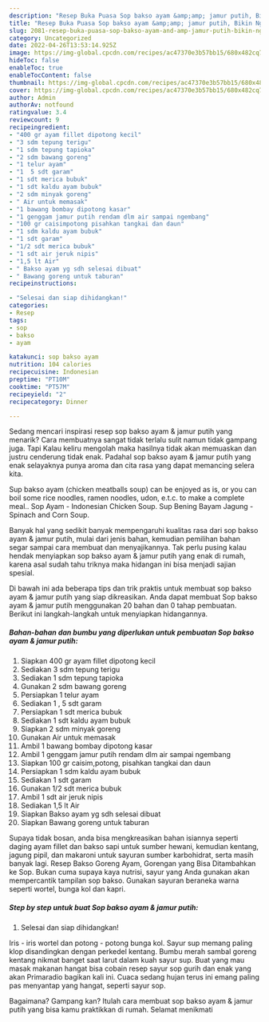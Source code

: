 ```yaml
---
description: "Resep Buka Puasa Sop bakso ayam &amp;amp; jamur putih, Bikin Ngiler"
title: "Resep Buka Puasa Sop bakso ayam &amp;amp; jamur putih, Bikin Ngiler"
slug: 2081-resep-buka-puasa-sop-bakso-ayam-and-amp-jamur-putih-bikin-ngiler
category: Uncategorized
date: 2022-04-26T13:53:14.925Z
image: https://img-global.cpcdn.com/recipes/ac47370e3b57bb15/680x482cq70/sop-bakso-ayam-jamur-putih-foto-resep-utama.jpg
hideToc: false
enableToc: true
enableTocContent: false
thumbnail: https://img-global.cpcdn.com/recipes/ac47370e3b57bb15/680x482cq70/sop-bakso-ayam-jamur-putih-foto-resep-utama.jpg
cover: https://img-global.cpcdn.com/recipes/ac47370e3b57bb15/680x482cq70/sop-bakso-ayam-jamur-putih-foto-resep-utama.jpg
author: Admin
authorAv: notfound
ratingvalue: 3.4
reviewcount: 9
recipeingredient:
- "400 gr ayam fillet dipotong kecil"
- "3 sdm tepung terigu"
- "1 sdm tepung tapioka"
- "2 sdm bawang goreng"
- "1 telur ayam"
- "1  5 sdt garam"
- "1 sdt merica bubuk"
- "1 sdt kaldu ayam bubuk"
- "2 sdm minyak goreng"
- " Air untuk memasak"
- "1 bawang bombay dipotong kasar"
- "1 genggam jamur putih rendam dlm air sampai ngembang"
- "100 gr caisimpotong pisahkan tangkai dan daun"
- "1 sdm kaldu ayam bubuk"
- "1 sdt garam"
- "1/2 sdt merica bubuk"
- "1 sdt air jeruk nipis"
- "1,5 lt Air"
- " Bakso ayam yg sdh selesai dibuat"
- " Bawang goreng untuk taburan"
recipeinstructions:

- "Selesai dan siap dihidangkan!"
categories:
- Resep
tags:
- sop
- bakso
- ayam

katakunci: sop bakso ayam 
nutrition: 104 calories
recipecuisine: Indonesian
preptime: "PT10M"
cooktime: "PT57M"
recipeyield: "2"
recipecategory: Dinner

---
```



Sedang mencari inspirasi resep sop bakso ayam &amp; jamur putih yang menarik? Cara membuatnya sangat tidak terlalu sulit namun tidak gampang juga. Tapi Kalau keliru mengolah maka hasilnya tidak akan memuaskan dan justru cenderung tidak enak. Padahal sop bakso ayam &amp; jamur putih yang enak selayaknya punya aroma dan cita rasa yang dapat memancing selera kita.


Sup bakso ayam (chicken meatballs soup) can be enjoyed as is, or you can boil some rice noodles, ramen noodles, udon, e.t.c. to make a complete meal.. Sop Ayam - Indonesian Chicken Soup. Sup Bening Bayam Jagung - Spinach and Corn Soup.

Banyak hal yang sedikit banyak mempengaruhi kualitas rasa dari sop bakso ayam &amp; jamur putih, mulai dari jenis bahan, kemudian pemilihan bahan segar sampai cara membuat dan menyajikannya. Tak perlu pusing kalau hendak menyiapkan sop bakso ayam &amp; jamur putih yang enak di rumah, karena asal sudah tahu triknya maka hidangan ini bisa menjadi sajian spesial.


Di bawah ini ada beberapa tips dan trik praktis untuk membuat sop bakso ayam &amp; jamur putih yang siap dikreasikan. Anda dapat membuat Sop bakso ayam &amp; jamur putih menggunakan 20 bahan dan 0 tahap pembuatan. Berikut ini langkah-langkah untuk menyiapkan hidangannya.

<!--inarticleads1-->

##### Bahan-bahan dan bumbu yang diperlukan untuk pembuatan Sop bakso ayam &amp; jamur putih:

1. Siapkan 400 gr ayam fillet dipotong kecil
1. Sediakan 3 sdm tepung terigu
1. Sediakan 1 sdm tepung tapioka
1. Gunakan 2 sdm bawang goreng
1. Persiapkan 1 telur ayam
1. Sediakan 1 , 5 sdt garam
1. Persiapkan 1 sdt merica bubuk
1. Sediakan 1 sdt kaldu ayam bubuk
1. Siapkan 2 sdm minyak goreng
1. Gunakan  Air untuk memasak
1. Ambil 1 bawang bombay dipotong kasar
1. Ambil 1 genggam jamur putih rendam dlm air sampai ngembang
1. Siapkan 100 gr caisim,potong, pisahkan tangkai dan daun
1. Persiapkan 1 sdm kaldu ayam bubuk
1. Sediakan 1 sdt garam
1. Gunakan 1/2 sdt merica bubuk
1. Ambil 1 sdt air jeruk nipis
1. Sediakan 1,5 lt Air
1. Siapkan  Bakso ayam yg sdh selesai dibuat
1. Siapkan  Bawang goreng untuk taburan


Supaya tidak bosan, anda bisa mengkreasikan bahan isiannya seperti daging ayam fillet dan bakso sapi untuk sumber hewani, kemudian kentang, jagung pipil, dan makaroni untuk sayuran sumber karbohidrat, serta masih banyak lagi. Resep Bakso Goreng Ayam, Gorengan yang Bisa Ditambahkan ke Sop. Bukan cuma supaya kaya nutrisi, sayur yang Anda gunakan akan mempercantik tampilan sop bakso. Gunakan sayuran beraneka warna seperti wortel, bunga kol dan kapri. 

<!--inarticleads2-->

##### Step by step untuk buat Sop bakso ayam &amp; jamur putih:


1. Selesai dan siap dihidangkan!

Iris - iris wortel dan potong - potong bunga kol. Sayur sup memang paling klop disandingkan dengan perkedel kentang. Bumbu merah sambal goreng kentang nikmat banget saat larut dalam kuah sayur sup. Buat yang mau masak makanan hangat bisa cobain resep sayur sop gurih dan enak yang akan Primaradio bagikan kali ini. Cuaca sedang hujan terus ini emang paling pas menyantap yang hangat, seperti sayur sop. 

Bagaimana? Gampang kan? Itulah cara membuat sop bakso ayam &amp; jamur putih yang bisa kamu praktikkan di rumah. Selamat menikmati
